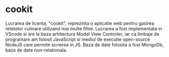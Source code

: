 # cookit

Lucrarea de licenta, "cookit", reprezinta o aplicatie web pentru gasirea retetelor culinare utilizand mai multe filtre.
Lucrarea a fost implementata in VScode si are la baza arhitectura Model View Controler, iar ca limbaje de programare am folosit JavaScript si mediul de executie 
open-source NodeJS care permite scrierea in JS. Baza de date folosita a fost MongoDb, baza de date non-relationala.
